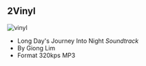 ## 2Vinyl

![vinyl](https://encrypted-tbn0.gstatic.com/images?q=tbn:ANd9GcSY0ZdhBk7uMCsC32Fdf-p_n35N7QOh1rUSCyYqCpo3k3kQPX21)
- Long Day's Journey Into Night *Soundtrack*
- By Giong Lim
- Format 320kps MP3
